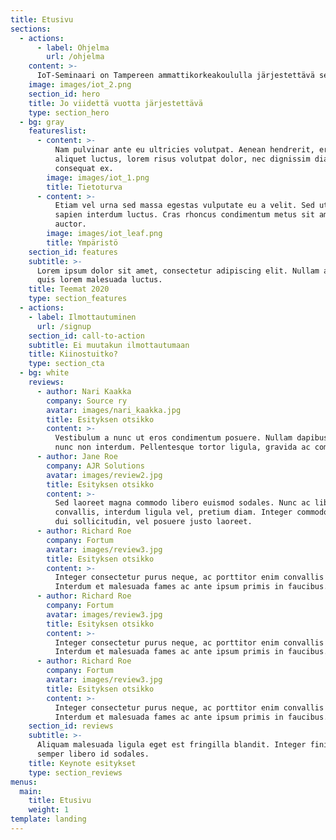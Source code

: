 ```yaml
---
title: Etusivu
sections:
  - actions:
      - label: Ohjelma
        url: /ohjelma
    content: >-
      IoT-Seminaari on Tampereen ammattikorkeakoululla järjestettävä seminaaritapahtuma, joka kerää yhteen alan yrityksiä, asiantuntijoita ja opiskelijoita. Seminaarin järjestää Tampereen ammattikorkeakoulun ainejärjestö Source Ry.  
    image: images/iot_2.png
    section_id: hero
    title: Jo viidettä vuotta järjestettävä
    type: section_hero
  - bg: gray
    featureslist:
      - content: >-
          Nam pulvinar ante eu ultricies volutpat. Aenean hendrerit, eros sed
          aliquet luctus, lorem risus volutpat dolor, nec dignissim diam neque
          consequat ex.
        image: images/iot_1.png
        title: Tietoturva
      - content: >-
          Etiam vel urna sed massa egestas vulputate eu a velit. Sed ut nisl nec
          sapien interdum luctus. Cras rhoncus condimentum metus sit amet
          auctor.
        image: images/iot_leaf.png
        title: Ympäristö
    section_id: features
    subtitle: >-
      Lorem ipsum dolor sit amet, consectetur adipiscing elit. Nullam a metus
      quis lorem malesuada luctus.
    title: Teemat 2020
    type: section_features
  - actions:
    - label: Ilmottautuminen
      url: /signup
    section_id: call-to-action
    subtitle: Ei muutakun ilmottautumaan
    title: Kiinostuitko?
    type: section_cta
  - bg: white
    reviews:
      - author: Nari Kaakka
        company: Source ry
        avatar: images/nari_kaakka.jpg
        title: Esityksen otsikko
        content: >-
          Vestibulum a nunc ut eros condimentum posuere. Nullam dapibus quis
          nunc non interdum. Pellentesque tortor ligula, gravida ac commodo eu.
      - author: Jane Roe
        company: AJR Solutions
        avatar: images/review2.jpg
        title: Esityksen otsikko
        content: >-
          Sed laoreet magna commodo libero euismod sodales. Nunc ac libero
          convallis, interdum ligula vel, pretium diam. Integer commodo sem at
          dui sollicitudin, vel posuere justo laoreet.
      - author: Richard Roe
        company: Fortum
        avatar: images/review3.jpg
        title: Esityksen otsikko
        content: >-
          Integer consectetur purus neque, ac porttitor enim convallis vitae.
          Interdum et malesuada fames ac ante ipsum primis in faucibus.
      - author: Richard Roe
        company: Fortum
        avatar: images/review3.jpg
        title: Esityksen otsikko
        content: >-
          Integer consectetur purus neque, ac porttitor enim convallis vitae.
          Interdum et malesuada fames ac ante ipsum primis in faucibus.     
      - author: Richard Roe
        company: Fortum
        avatar: images/review3.jpg
        title: Esityksen otsikko
        content: >-
          Integer consectetur purus neque, ac porttitor enim convallis vitae.
          Interdum et malesuada fames ac ante ipsum primis in faucibus.
    section_id: reviews
    subtitle: >-
      Aliquam malesuada ligula eget est fringilla blandit. Integer finibus
      semper libero id sodales. 
    title: Keynote esitykset
    type: section_reviews
menus:
  main:
    title: Etusivu
    weight: 1
template: landing
---
```


